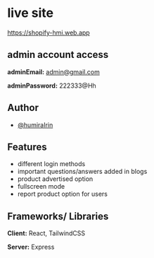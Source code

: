 
# live site

https://shopify-hmi.web.app


## admin account access


**adminEmail:** admin@gmail.com

**adminPassword:** 222333@Hh


## Author

- [@humiraIrin](https://github.com/HumairaIrin)


## Features

- different login methods
- important questions/answers added in blogs
- product advertised option
- fullscreen mode
- report product option for users



## Frameworks/ Libraries

**Client:** React, TailwindCSS

**Server:** Express 
